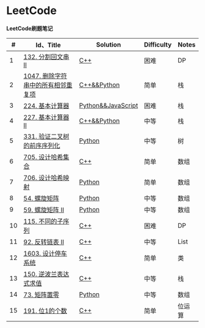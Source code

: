 # LeetCode

**LeetCode刷题笔记**

| #    | Id、Title                                                    | Solution                                                     | Difficulty | Notes  |
| ---- | ------------------------------------------------------------ | ------------------------------------------------------------ | ---------- | ------ |
| 1    | [132. 分割回文串 II](https://leetcode-cn.com/problems/palindrome-partitioning-ii/) | [C++](https://github.com/gorgeousdays/LeetCode/blob/main/LeetCode/分割回文串%20II.md) | 困难       | DP     |
| 2    | [1047. 删除字符串中的所有相邻重复项](https://leetcode-cn.com/problems/remove-all-adjacent-duplicates-in-string/) | [C++&&Python](https://github.com/gorgeousdays/LeetCode/blob/main/LeetCode/删除字符串中的所有相邻重复项.md) | 简单       | 栈     |
| 3    | [224. 基本计算器](https://leetcode-cn.com/problems/basic-calculator/) | [Python&&JavaScript](https://github.com/gorgeousdays/LeetCode/blob/main/LeetCode/基本计算器.md) | 困难       | 栈     |
| 4    | [227. 基本计算器 II](https://leetcode-cn.com/problems/basic-calculator-ii/) | [C++&&Python](https://github.com/gorgeousdays/LeetCode/blob/main/LeetCode/基本计算器%20II.md) | 中等       | 栈     |
| 5    | [331. 验证二叉树的前序序列化](https://leetcode-cn.com/problems/verify-preorder-serialization-of-a-binary-tree/) | [Python](https://github.com/gorgeousdays/LeetCode/blob/main/LeetCode/验证二叉树的前序序列化.md) | 中等       | 树     |
| 6    | [705. 设计哈希集合](https://leetcode-cn.com/problems/design-hashset/) | [C++](https://github.com/gorgeousdays/LeetCode/blob/main/LeetCode/设计哈希集合.md) | 简单       | 数组   |
| 7    | [706. 设计哈希映射](https://leetcode-cn.com/problems/design-hashmap/) | [Python](https://github.com/gorgeousdays/LeetCode/blob/main/LeetCode/设计哈希映射.md) | 简单       | 数组   |
| 8    | [54. 螺旋矩阵](https://leetcode-cn.com/problems/spiral-matrix/) | [Python](https://github.com/gorgeousdays/LeetCode/blob/main/LeetCode/螺旋矩阵.md) | 中等       | 数组   |
| 9    | [59. 螺旋矩阵 II](https://leetcode-cn.com/problems/spiral-matrix-ii/) | [Python](https://github.com/gorgeousdays/LeetCode/blob/main/LeetCode/螺旋矩阵%20II.md) | 中等       | 数组   |
| 10   | [115. 不同的子序列](https://leetcode-cn.com/problems/distinct-subsequences/) | [C++](https://github.com/gorgeousdays/LeetCode/blob/main/LeetCode/不同的子序列.md) | 困难       | DP     |
| 11   | [92. 反转链表 II](https://leetcode-cn.com/problems/reverse-linked-list-ii/) | [C++](https://github.com/gorgeousdays/LeetCode/blob/main/LeetCode/反转链表%20II.md) | 中等       | List   |
| 12   | [1603. 设计停车系统](https://leetcode-cn.com/problems/design-parking-system/) | [C++](https://github.com/gorgeousdays/LeetCode/blob/main/LeetCode/设计停车系统.md) | 简单       | 类     |
| 13   | [150. 逆波兰表达式求值](https://leetcode-cn.com/problems/evaluate-reverse-polish-notation/) | [C++](https://github.com/gorgeousdays/LeetCode/blob/main/LeetCode/逆波兰表达式求值.md) | 中等       | 栈     |
| 14   | [73. 矩阵置零](https://leetcode-cn.com/problems/set-matrix-zeroes/) | [Python](https://github.com/gorgeousdays/LeetCode/blob/main/LeetCode/矩阵置零.md) | 中等       | 数组   |
| 15   | [191. 位1的个数](https://leetcode-cn.com/problems/number-of-1-bits/) | [C++](https://github.com/gorgeousdays/LeetCode/blob/main/LeetCode/位1的个数.md) | 简单       | 位运算 |

